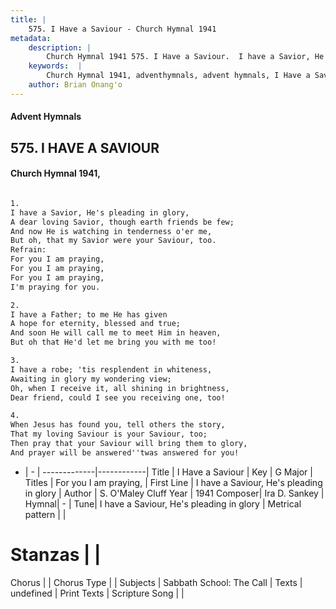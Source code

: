 ```yaml
---
title: |
    575. I Have a Saviour - Church Hymnal 1941
metadata:
    description: |
        Church Hymnal 1941 575. I Have a Saviour.  I have a Savior, He's pleading in glory,  A dear loving Savior, though earth friends be few;  And now He is watching in tenderness o'er me,  But oh, that my Savior were your Saviour, too.  
    keywords:  |
        Church Hymnal 1941, adventhymnals, advent hymnals, I Have a Saviour, I have a Saviour, He's pleading in glory. For you I am praying, 
    author: Brian Onang'o
---
```


#### Advent Hymnals
## 575. I HAVE A SAVIOUR
####  Church Hymnal 1941,

```txt

1.
I have a Savior, He's pleading in glory, 
A dear loving Savior, though earth friends be few; 
And now He is watching in tenderness o'er me, 
But oh, that my Savior were your Saviour, too. 
Refrain:
For you I am praying, 
For you I am praying, 
For you I am praying, 
I'm praying for you. 

2.
I have a Father; to me He has given 
A hope for eternity, blessed and true; 
And soon He will call me to meet Him in heaven, 
But oh that He'd let me bring you with me too! 

3.
I have a robe; 'tis resplendent in whiteness, 
Awaiting in glory my wondering view; 
Oh, when I receive it, all shining in brightness, 
Dear friend, could I see you receiving one, too! 

4.
When Jesus has found you, tell others the story, 
That my loving Saviour is your Saviour, too; 
Then pray that your Saviour will bring them to glory, 
And prayer will be answered''twas answered for you!

```

- |   -  |
-------------|------------|
Title | I Have a Saviour |
Key | G Major |
Titles | For you I am praying,  |
First Line | I have a Saviour, He's pleading in glory |
Author | S. O'Maley Cluff
Year | 1941
Composer| Ira D. Sankey |
Hymnal|  - |
Tune| I have a Saviour, He's pleading in glory |
Metrical pattern | |
# Stanzas |  |
Chorus |  |
Chorus Type |  |
Subjects | Sabbath School: The Call |
Texts | undefined |
Print Texts | 
Scripture Song |  |
    
